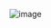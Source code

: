 ![image](https://github.com/Andre2381d/Tessssssst/assets/164078889/2d6965ab-3eea-45a4-9f60-94b860905397)
